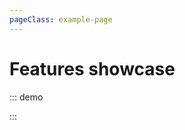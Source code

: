 ```yaml
---
pageClass: example-page
---
```


# Features showcase

::: demo
<template>

  <div>
    <div>
      Zoom: level
      <input v-model.number="zoom" type="number">
      position:
      <select v-model="zoomPosition">
        <option
          v-for="(position, index) in Positions"
          :key="index"
          :value="position"
        >
          {{ position }}
        </option>
      </select>
      <br>
      Center : <span> {{ center }} </span><br>
      Bounds : <span> {{ bounds }} </span><br>
      <button
        name="button"
        @click="fitPolyline"
      >
        Fit map to polyline
      </button><br><br>
      Contol Layers position:
      <select v-model="layersPosition">
        <option
          v-for="(position, index) in Positions"
          :key="index"
          :value="position"
        >
          {{ position }}
        </option>
      </select>
      Attribution position:
      <select v-model="attributionPosition">
        <option
          v-for="(position, index) in Positions"
          :key="index"
          :value="position"
        >
          {{ position }}
        </option>
      </select>
      <hr>
      <h3>List of Markers</h3>
      <button
        name="button"
        @click="addMarker"
      >
        Add a marker
      </button>
      <table>
        <tr>
          <th>Marker</th>
          <th>Latitude</th>
          <th>Longitude</th>
          <th>Tooltip</th>
          <th>Is Draggable ?</th>
          <th>Is Visible ?</th>
          <th>Remove</th>
        </tr>
        <tr
          v-for="(item, index) in markers"
          :key="index"
        >
          <td>{{ 'Marker ' + (index + 1) }}</td>
          <td>
            <input
              v-model.number="item.position.lat"
              type="number"
            >
          </td>
          <td>
            <input
              v-model.number="item.position.lng"
              type="number"
            >
          </td>
          <td>
            <input
              v-model="item.tooltip"
              type="text"
            >
          </td>
          <td style="text-align: center">
            <input
              v-model="item.draggable"
              type="checkbox"
            >
          </td>
          <td style="text-align: center">
            <input
              v-model="item.visible"
              type="checkbox"
            >
          </td>
          <td style="text-align: center">
            <input
              type="button"
              value="X"
              @click="removeMarker(index)"
            >
          </td>
        </tr>
      </table>
      <hr>
      <table>
        <tr>
          <th>Layer</th>
          <th>Is Visible ?</th>
          <th>Are Markers visible ?</th>
          <th>Is Polyline visible ?</th>
        </tr>
        <tr
          v-for="(item, index) in stuff"
          :key="index"
        >
          <td>{{ 'Layer ' + (index + 1) }}</td>
          <td style="text-align: center">
            <input
              v-model="item.visible"
              type="checkbox"
            >
          </td>
          <td style="text-align: center">
            <input
              v-model="item.markersVisible"
              type="checkbox"
            >
          </td>
          <td style="text-align: center">
            <input
              v-model="item.polyline.visible"
              type="checkbox"
            >
          </td>
        </tr>
      </table>
    </div>
    <l-map
      :zoom.sync="zoom"
      :options="mapOptions"
      :center="center"
      :bounds="bounds"
      :min-zoom="minZoom"
      :max-zoom="maxZoom"
      style="height: 500px; width: 100%"
    >
      <l-control-layers
        :position="layersPosition"
        :collapsed="false"
        :sort-layers="true"
      />
      <l-tile-layer
        v-for="tileProvider in tileProviders"
        :key="tileProvider.name"
        :name="tileProvider.name"
        :visible="tileProvider.visible"
        :url="tileProvider.url"
        :attribution="tileProvider.attribution"
        :token="token"
        layer-type="base"
      />
      <l-control-zoom :position="zoomPosition" />
      <l-control-attribution
        :position="attributionPosition"
        :prefix="attributionPrefix"
      />
      <l-control-scale :imperial="imperial" />
      <l-marker
        v-for="marker in markers"
        :key="marker.id"
        :visible="marker.visible"
        :draggable="marker.draggable"
        :lat-lng.sync="marker.position"
        :icon="marker.icon"
        @click="alert(marker)"
      >
        <l-popup :content="marker.tooltip" />
        <l-tooltip :content="marker.tooltip" />
      </l-marker>
      <l-layer-group
        layer-type="overlay"
        name="Layer polyline"
      >
        <l-polyline
          v-for="item in polylines"
          :key="item.id"
          :lat-lngs="item.points"
          :visible="item.visible"
          @click="alert(item)"
        />
      </l-layer-group>
      <l-layer-group
        v-for="item in stuff"
        :key="item.id"
        :visible.sync="item.visible"
        layer-type="overlay"
        name="Layer 1"
      >
        <l-layer-group :visible="item.markersVisible">
          <l-marker
            v-for="marker in item.markers"
            :key="marker.id"
            :visible="marker.visible"
            :draggable="marker.draggable"
            :lat-lng="marker.position"
            @click="alert(marker)"
          />
        </l-layer-group>
        <l-polyline
          :lat-lngs="item.polyline.points"
          :visible="item.polyline.visible"
          @click="alert(item.polyline)"
        />
      </l-layer-group>
    </l-map>

  </div>
</template>

<script>
import { latLngBounds } from 'leaflet';
import {
  LMap,
  LTileLayer,
  LMarker,
  LPolyline,
  LLayerGroup,
  LTooltip,
  LPopup,
  LControlZoom,
  LControlAttribution,
  LControlScale,
  LControlLayers,
  fixDefaultIcons
} from 'vue2-leaflet';

fixDefaultIcons();

const markers1 = [
  {
    position: { lng: -1.219482, lat: 47.41322 },
    visible: true,
    draggable: true,
  },
  { position: { lng: -1.571045, lat: 47.457809 } },
  { position: { lng: -1.560059, lat: 47.739323 } },
  { position: { lng: -0.922852, lat: 47.886881 } },
  { position: { lng: -0.769043, lat: 48.231991 } },
  { position: { lng: 0.395508, lat: 48.268569 } },
  { position: { lng: 0.604248, lat: 48.026672 } },
  { position: { lng: 1.2854, lat: 47.982568 } },
  { position: { lng: 1.318359, lat: 47.894248 } },
  { position: { lng: 1.373291, lat: 47.879513 } },
  { position: { lng: 1.384277, lat: 47.798397 } },
  { position: { lng: 1.329346, lat: 47.754098 } },
  { position: { lng: 1.329346, lat: 47.680183 } },
  { position: { lng: 0.999756, lat: 47.635784 } },
  { position: { lng: 0.86792, lat: 47.820532 } },
  { position: { lng: 0.571289, lat: 47.820532 } },
  { position: { lng: 0.439453, lat: 47.717154 } },
  { position: { lng: 0.439453, lat: 47.61357 } },
  { position: { lng: -0.571289, lat: 47.487513 } },
  { position: { lng: -0.615234, lat: 47.680183 } },
  { position: { lng: -0.812988, lat: 47.724545 } },
  { position: { lng: -1.054688, lat: 47.680183 } },
  { position: { lng: -1.219482, lat: 47.41322 } },
];

const poly1 = [
  { lng: -1.219482, lat: 47.41322 },
  { lng: -1.571045, lat: 47.457809 },
  { lng: -1.560059, lat: 47.739323 },
  { lng: -0.922852, lat: 47.886881 },
  { lng: -0.769043, lat: 48.231991 },
  { lng: 0.395508, lat: 48.268569 },
  { lng: 0.604248, lat: 48.026672 },
  { lng: 1.2854, lat: 47.982568 },
  { lng: 1.318359, lat: 47.894248 },
  { lng: 1.373291, lat: 47.879513 },
  { lng: 1.384277, lat: 47.798397 },
  { lng: 1.329346, lat: 47.754098 },
  { lng: 1.329346, lat: 47.680183 },
  { lng: 0.999756, lat: 47.635784 },
  { lng: 0.86792, lat: 47.820532 },
  { lng: 0.571289, lat: 47.820532 },
  { lng: 0.439453, lat: 47.717154 },
  { lng: 0.439453, lat: 47.61357 },
  { lng: -0.571289, lat: 47.487513 },
  { lng: -0.615234, lat: 47.680183 },
  { lng: -0.812988, lat: 47.724545 },
  { lng: -1.054688, lat: 47.680183 },
  { lng: -1.219482, lat: 47.41322 },
];

const tileProviders = [
  {
    name: 'OpenStreetMap',
    visible: true,
    attribution:
      '&copy; <a target="_blank" href="http://osm.org/copyright">OpenStreetMap</a> contributors',
    url: 'https://{s}.tile.openstreetmap.org/{z}/{x}/{y}.png',
  },
  {
    name: 'OpenTopoMap',
    visible: false,
    url: 'https://{s}.tile.opentopomap.org/{z}/{x}/{y}.png',
    attribution:
      'Map data: &copy; <a href="http://www.openstreetmap.org/copyright">OpenStreetMap</a>, <a href="http://viewfinderpanoramas.org">SRTM</a> | Map style: &copy; <a href="https://opentopomap.org">OpenTopoMap</a> (<a href="https://creativecommons.org/licenses/by-sa/3.0/">CC-BY-SA</a>)',
  },
];

export default {
  name: 'Example',
  components: {
    LMap,
    LTileLayer,
    LMarker,
    LPolyline,
    LLayerGroup,
    LTooltip,
    LPopup,
    LControlZoom,
    LControlAttribution,
    LControlScale,
    LControlLayers,
  },
  data() {
    return {
      center: [51.505, -0.09],
      opacity: 0.6,
      token: 'your token if using mapbox',
      mapOptions: {
        zoomControl: false,
        attributionControl: false,
        zoomSnap: true,
      },
      zoom: 3,
      minZoom: 1,
      maxZoom: 20,
      zoomPosition: 'topleft',
      attributionPosition: 'bottomright',
      layersPosition: 'topright',
      attributionPrefix: 'Vue2Leaflet',
      imperial: false,
      Positions: ['topleft', 'topright', 'bottomleft', 'bottomright'],
      tileProviders: tileProviders,
      markers: [
        {
          id: 'm1',
          position: { lat: 51.505, lng: -0.09 },
          tooltip: 'tooltip for marker1',
          draggable: true,
          visible: true,
        },
        {
          id: 'm2',
          position: { lat: 51.8905, lng: -0.09 },
          tooltip: 'tooltip for marker2',
          draggable: true,
          visible: false,
        },
        {
          id: 'm3',
          position: { lat: 51.005, lng: -0.09 },
          tooltip: 'tooltip for marker3',
          draggable: true,
          visible: true,
        },
        {
          id: 'm4',
          position: { lat: 50.7605, lng: -0.09 },
          tooltip: 'tooltip for marker4',
          draggable: true,
          visible: false,
        },
      ],
      polylines: [
        {
          id: 'p1',
          points: [
            { lat: 37.772, lng: -122.214 },
            { lat: 21.291, lng: -157.821 },
            { lat: -18.142, lng: -181.569 },
            { lat: -27.467, lng: -206.973 },
          ],
          visible: true,
        },
        {
          id: 'p2',
          points: [
            [-73.91, 40.78],
            [-87.62, 41.83],
            [-96.72, 32.76],
          ],
          visible: true,
        },
      ],
      stuff: [
        {
          id: 's1',
          markers: markers1,
          polyline: { points: poly1, visible: true },
          visible: true,
          markersVisible: true,
        },
      ],
      bounds: latLngBounds(
        { lat: 51.476483373501964, lng: -0.14668464136775586 },
        { lat: 51.52948330894063, lng: -0.019140238291583955 }
      ),
    };
  },
  methods: {
    alert(item) {
      alert('this is ' + JSON.stringify(item));
    },
    addMarker: function() {
      const newMarker = {
        position: { lat: 50.5505, lng: -0.09 },
        draggable: true,
        visible: true,
      };
      this.markers.push(newMarker);
    },
    removeMarker: function(index) {
      this.markers.splice(index, 1);
    },
    fitPolyline: function() {
      const bounds = latLngBounds(markers1.map(o => o.position));
      this.bounds = bounds;
    },
  },
};
</script>

:::

